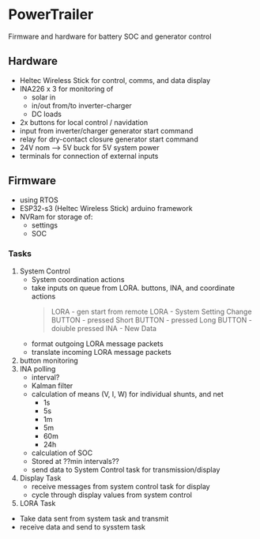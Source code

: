 # PowerTrailer
Firmware and hardware for battery SOC and generator control

## Hardware
- Heltec Wireless Stick for control, comms, and data display
- INA226 x 3 for monitoring of
    - solar in
    - in/out from/to inverter-charger
    - DC loads
- 2x buttons for local control / navidation
- input from inverter/charger generator start command
- relay for dry-contact closure generator start command
- 24V nom --> 5V buck for 5V system power
- terminals for connection of external inputs

## Firmware
- using RTOS
- ESP32-s3 (Heltec Wireless Stick) arduino framework
- NVRam for storage of:
  - settings
  - SOC

### Tasks
1. System Control
   - System coordination actions
   - take inputs on queue from LORA. buttons, INA, and coordinate actions
     > LORA - gen start from remote
     > LORA - System Setting Change
     > BUTTON - pressed Short
     > BUTTON - pressed Long
     > BUTTON - doiuble pressed
     > INA - New Data
   - format outgoing LORA message packets
   - translate incoming LORA message packets
2. button monitoring
3. INA polling
   - interval?
   - Kalman filter
   - calculation of means (V, I, W) for individual shunts, and net
     - 1s
     - 5s
     - 1m
     - 5m
     - 60m
     - 24h
   - calculation of SOC
   - Stored at ??min intervals??
   - send data to System Control task for transmission/display
4. Display Task
   - receive messages from system control task for display
   - cycle through display values from system control
 5. LORA Task
   - Take data sent from system task and transmit
   - receive data and send to sysstem task
